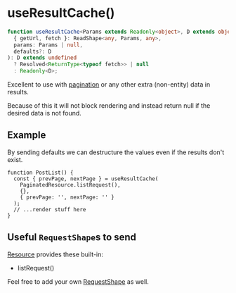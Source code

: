 # useResultCache()

```typescript
function useResultCache<Params extends Readonly<object>, D extends object>(
  { getUrl, fetch }: ReadShape<any, Params, any>,
  params: Params | null,
  defaults?: D
): D extends undefined
  ? Resolved<ReturnType<typeof fetch>> | null
  : Readonly<D>;
```

Excellent to use with [pagination](../guides/pagination.md) or any other extra (non-entity) data in results.

Because of this it will not block rendering and instead return null
if the desired data is not found.

## Example

By sending defaults we can destructure the values even if the results don't exist.

```tsx
function PostList() {
  const { prevPage, nextPage } = useResultCache(
    PaginatedResource.listRequest(),
    {},
    { prevPage: '', nextPage: '' }
  );
  // ...render stuff here
}
```

## Useful `RequestShape`s to send

[Resource](./Resource.md#provided-and-overridable-methods) provides these built-in:

- listRequest()

Feel free to add your own [RequestShape](./RequestShape.md) as well.
